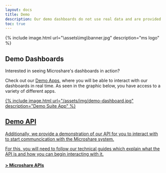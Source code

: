 ```yaml
---
layout: docs
title: Demo
description: Our demo dashboards do not use real data and are provided solely for demo purposes
toc: true
---
```


{% include image.html url="\assets\img\banner.jpg"  description="ms logo" %}


## Demo Dashboards 

Interested in seeing Microshare's dashboards in action? 

Check out our [Demo Apps](https://dapp.microshare.io/guest/5eaaff443d0000e446d39ff0#null), where you will be able to interact with our dashboards in real time. As seen in the graphic below, you have access to a variety of different apps. <br>

<a href="https://dapp.microshare.io/guest/5eaaff443d0000e446d39ff0#null">
    {% include image.html url="/assets/img/demo-dashboard.jpg" description="Demo Suite App" %}


## Demo API 

Additionally, we provide a demonstration of our API for you to interact with to start communcication with the Microshare system.

For this, you will need to follow our technical guides which explain what the API is and how you can begin interacting with it.  
#### > [Microshare APIs](../../../technical/api/quick-start)

 